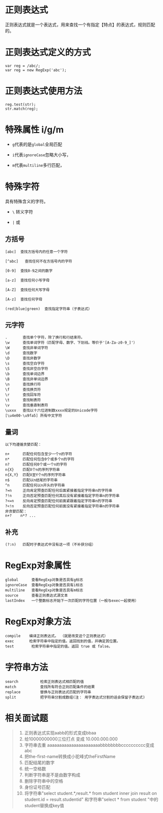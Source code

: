 # 正则表达式

正则表达式就是一个表达式，用来查找一个有指定【特点】的表达式，规则匹配的。

# 正则表达式定义的方式
```
var reg = /abc/;
var reg = new RegExp('abc');
```

#  正则表达式使用方法
```
reg.test(str);
str.match(reg);
```

# 特殊属性  i/g/m

* `g`代表的是`global`全局匹配

* `i`代表`ignoreCase`忽略大小写，

* `m`代表`multiline`多行匹配，

# 特殊字符

具有特殊含义的字符。

* `\`   转义字符

* `|`   或

## 方括号 
 
 ```
[abc]  查找方括号内的任意一个字符

[^abc]   查找任何不在方括号内的字符

[0-9]  查找0-9之间的数字

[a-z]  查找任何小写字母

[A-Z]  查找任何大写字母

[A-z]  查找任何字母

(red|blue|green)  查找指定字符串（子表达式）

```

## 元字符
```
.       查找单个字符，除了换行和行结束符。
\w      查找单词字符（匹配字母、数字、下划线。等价于'[A-Za-z0-9_]'）
\W      查找非单词字符
\d      查找数字
\D      查找非数字
\s      查找空白字符 
\S      查找非空白字符
\b      查找单词边界
\B      查找非单词边界
\n      查找换行符
\f      查找换页符
\r      查找回车符
\t      查找制表符
\v      查找垂直制表符
\uxxx   查找以十六位进制数xxxx规定的Unicode字符
[\u4e00-\u9fa5] 所有中文字符
```

## 量词

```
以下均遵循贪婪匹配：

n+      匹配任何包含至少一个n的字符
n*      匹配任何包含0个或多个n的字符
n?      匹配任何0个或一个n的字符
n{X}    匹配X个n的序列字符串
n{X,Y}  匹配X至Y个n的序列字符串
n$      匹配以n结尾的字符串
^n      匹配任何以n开头的字符串
?=n     正向肯定预查匹配任何后面紧接着指定字符串n的字符串
?!n     正向否定预查匹配任何其后没有紧接着指定字符串n的字符串
?<=n    反向肯定预查匹配任何前面紧跟着指定字符串n的字符串
?<!n    反向否定预查匹配任何前面没有紧接着指定字符串n的字符串
非贪婪匹配：
n+?    n*? ...
```

## 补充

```
(?:n)   匹配时子表达式中没有这一项（不补获分组）
```

# RegExp对象属性

```
global      查看RegExp对象是否具有g标志
ignoreCase  查看RegExp对象是否具有i标志
multiline   查看RegExp对象是否具有m标志
source      查看正则表达式源文本
lastIndex   一个整数标志开始下一次匹配的字符位置（一般与exec一起使用）
```

# RegExp对象方法

```
compile    编译正则表达式。	（就是改变这个正则表达式）
exec       检索字符串中指定的值。返回找到的值，并确定其位置。	
test        检索字符串中指定的值。返回 true 或 false。	
```

# 字符串方法

```
search          检索正则表达式相匹配的值
match           查找所有符合正则匹配条件的结果
replace         替换与正则表达式匹配的字符串
split           把字符串分割成数组(注： 用字表达式分割的话会保留子表达式)
```

# 相关面试题
>  1.  正则表达式实现aabb的形式变成bbaa
>  2.  给10000000000三位打点 变成 10.000.000.000
>  3.  字符串去重 aaaaaaaaaaaaaaaaaaaaaabbbbbbbbcccccccccc变成abc
>  4.  把the-first-name转换成小驼峰式theFirstName
>  5.  匹配结尾的数字
>  6.  统一空格数
>  7.  判断字符串是不是由数字构成
>  8.  删除字符串中的空格
>  9.  身份证号匹配
> 10.  将字符串"select student.\*,result.\* from student inner join result on student.id = result.studentid" 和字符串"select * from student "中的student替换成key值   